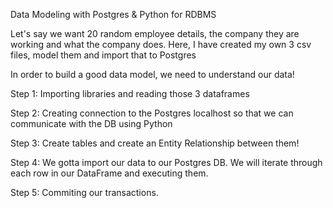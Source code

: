 
Data Modeling with Postgres & Python for RDBMS

Let's say we want 20 random employee details, the company they are working and what the company does. Here, I have created my own 3 csv files, model them and import that to Postgres

In order to build a good data model, we need to understand our data!

Step 1: Importing libraries and reading those 3 dataframes

Step 2: Creating connection to the Postgres localhost so that we can communicate with the DB using Python

Step 3: Create tables and create an Entity Relationship between them!

Step 4: We gotta import our data to our Postgres DB. We will iterate through each row in our DataFrame and executing them.

Step 5: Commiting our transactions.
